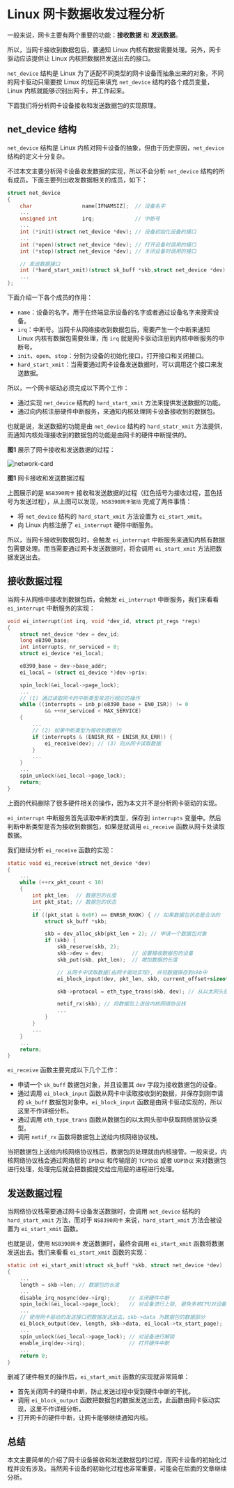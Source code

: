 # Linux 网卡数据收发过程分析

一般来说，网卡主要有两个重要的功能：**接收数据** 和 **发送数据**。

所以，当网卡接收到数据包后，要通知 Linux 内核有数据需要处理。另外，网卡驱动应该提供让 Linux 内核把数据把发送出去的接口。

`net_device` 结构是 Linux 为了适配不同类型的网卡设备而抽象出来的对象，不同的网卡驱动只需要按 Linux 的规范来填充 `net_device` 结构的各个成员变量，Linux 内核就能够识别出网卡，并工作起来。

下面我们将分析网卡设备接收和发送数据包的实现原理。

## net_device 结构

`net_device` 结构是 Linux 内核对网卡设备的抽象，但由于历史原因，`net_device` 结构的定义十分复杂。

不过本文主要分析网卡设备收发数据的实现，所以不会分析 `net_device` 结构的所有成员。下面主要列出收发数据相关的成员，如下：

```c
struct net_device
{
    char                name[IFNAMSIZ];  // 设备名字
    ...
    unsigned int        irq;             // 中断号
    ...
    int (*init)(struct net_device *dev); // 设备初始化设备的接口
    ...
    int (*open)(struct net_device *dev); // 打开设备时调用的接口
    int (*stop)(struct net_device *dev); // 关闭设备时调用的接口

    // 发送数据接口
    int (*hard_start_xmit)(struct sk_buff *skb,struct net_device *dev);
    ...
};
```

下面介绍一下各个成员的作用：

*   `name`：设备的名字。用于在终端显示设备的名字或者通过设备名字来搜索设备。
*   `irq`：中断号。当网卡从网络接收到数据包后，需要产生一个中断来通知 Linux 内核有数据包需要处理，而 `irq` 就是网卡驱动注册到内核中断服务的中断号。
*   `init`、`open`、`stop`：分别为设备的初始化接口，打开接口和关闭接口。
*   `hard_start_xmit`：当需要通过网卡设备发送数据时，可以调用这个接口来发送数据。

所以，一个网卡驱动必须完成以下两个工作：

*   通过实现 `net_device` 结构的 `hard_start_xmit` 方法来提供发送数据的功能。
*   通过向内核注册硬件中断服务，来通知内核处理网卡设备接收到的数据包。

也就是说，发送数据的功能是由 `net_device` 结构的 `hard_statr_xmit` 方法提供，而通知内核处理接收到的数据包的功能是由网卡的硬件中断提供的。

**图1** 展示了网卡接收和发送数据的过程：

![network-card](https://raw.githubusercontent.com/liexusong/understanding-the-linux-networking/master/images/network-card.png)

**图1** 网卡接收和发送数据过程

上图展示的是 `NS8390网卡` 接收和发送数据的过程（红色括号为接收过程，蓝色括号为发送过程），从上图可以发现，`NS8390网卡驱动` 完成了两件事情：

*   将 `net_device` 结构的 `hard_start_xmit` 方法设置为 `ei_start_xmit`。
*   向 Linux 内核注册了 `ei_interrupt` 硬件中断服务。

所以，当网卡接收到数据包时，会触发 `ei_interrupt` 中断服务来通知内核有数据包需要处理。而当需要通过网卡发送数据时，将会调用 `ei_start_xmit` 方法把数据发送出去。

## 接收数据过程

当网卡从网络中接收到数据包后，会触发 `ei_interrupt` 中断服务，我们来看看 `ei_interrupt` 中断服务的实现：

```c
void ei_interrupt(int irq, void *dev_id, struct pt_regs *regs)
{
    struct net_device *dev = dev_id;
    long e8390_base;
    int interrupts, nr_serviced = 0;
    struct ei_device *ei_local;

    e8390_base = dev->base_addr;
    ei_local = (struct ei_device *)dev->priv;

    spin_lock(&ei_local->page_lock);
    ...
    // (1) 通过读取网卡的中断类型来进行相应的操作
    while ((interrupts = inb_p(e8390_base + EN0_ISR)) != 0 
            && ++nr_serviced < MAX_SERVICE)
    {
        ...
        // (2) 如果中断类型为接收到数据包
        if (interrupts & (ENISR_RX + ENISR_RX_ERR)) {
            ei_receive(dev); // (3) 则从网卡读取数据
        }
        ...
    }
    ...
    spin_unlock(&ei_local->page_lock);
    return;
}
```

上面的代码删除了很多硬件相关的操作，因为本文并不是分析网卡驱动的实现。

`ei_interrupt` 中断服务首先读取中断的类型，保存到 `interrupts` 变量中。然后判断中断类型是否为接收到数据包，如果是就调用 `ei_receive` 函数从网卡处读取数据。

我们继续分析 `ei_receive` 函数的实现：

```c
static void ei_receive(struct net_device *dev)
{
    ...
    while (++rx_pkt_count < 10) 
    {
        int pkt_len;  // 数据包的长度
        int pkt_stat; // 数据包的状态
        ...
        if ((pkt_stat & 0x0F) == ENRSR_RXOK) { // 如果数据包状态是合法的
            struct sk_buff *skb;

            skb = dev_alloc_skb(pkt_len + 2); // 申请一个数据包对象
            if (skb) {
                skb_reserve(skb, 2);
                skb->dev = dev;         // 设置接收数据包的设备
                skb_put(skb, pkt_len);  // 增加数据的长度

                // 从网卡中读取数据(由网卡驱动实现), 并将数据保存到skb中
                ei_block_input(dev, pkt_len, skb, current_offset+sizeof(rx_frame));

                skb->protocol = eth_type_trans(skb, dev); // 从以太网头部中获取网络层协议类型

                netif_rx(skb); // 将数据包上送给内核网络协议栈
                ...
            }
        }
        ...
    }
    ...
    return;
}
```

`ei_receive` 函数主要完成以下几个工作：

*   申请一个 `sk_buff` 数据包对象，并且设置其 `dev` 字段为接收数据包的设备。
*   通过调用 `ei_block_input` 函数从网卡中读取接收到的数据，并保存到刚申请的 `sk_buff` 数据包对象中。`ei_block_input` 函数是由网卡驱动实现的，所以这里不作详细分析。
*   通过调用 `eth_type_trans` 函数从数据包的以太网头部中获取网络层协议类型。
*   调用 `netif_rx` 函数将数据包上送给内核网络协议栈。

当把数据包上送给内核网络协议栈后，数据包的处理就由内核接管。一般来说，内核网络协议栈会通过网络层的 `IP协议` 和传输层的 `TCP协议` 或者 `UDP协议` 来对数据包进行处理，处理完后就会把数据提交给应用层的进程进行处理。

## 发送数据过程

当网络协议栈需要通过网卡设备发送数据时，会调用 `net_device` 结构的 `hard_start_xmit` 方法，而对于 `NS8390网卡` 来说，`hard_start_xmit` 方法会被设置为 `ei_start_xmit` 函数。

也就是说，使用 `NS8390网卡` 发送数据时，最终会调用 `ei_start_xmit` 函数将数据发送出去。我们来看看 `ei_start_xmit` 函数的实现：

```c
static int ei_start_xmit(struct sk_buff *skb, struct net_device *dev)
{
    ...
    length = skb->len; // 数据包的长度
    ...
    disable_irq_nosync(dev->irq);      // 关闭硬件中断
    spin_lock(&ei_local->page_lock);   // 对设备进行上锁, 避免多核CPU对设备的使用
    ...
    // 使用网卡驱动的发送接口把数据发送出去，skb->data 为数据包的数据部分
    ei_block_output(dev, length, skb->data, ei_local->tx_start_page);
    ...
    spin_unlock(&ei_local->page_lock); // 对设备进行解锁
    enable_irq(dev->irq);              // 打开硬件中断
    ...
    return 0;
}
```

删减了硬件相关的操作后，`ei_start_xmit` 函数的实现就非常简单：

*   首先关闭网卡的硬件中断，防止发送过程中受到硬件中断的干扰。
*   调用 `ei_block_output` 函数把数据包的数据发送出去，此函数由网卡驱动实现，这里不作详细分析。
*   打开网卡的硬件中断，让网卡能够继续通知内核。

## 总结

本文主要简单的介绍了网卡设备接收和发送数据包的过程，而网卡设备的初始化过程并没有涉及。当然网卡设备的初始化过程也非常重要，可能会在后面的文章继续分析。
